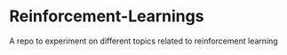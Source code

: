 # Reinforcement-Learnings
A repo to experiment on different topics related to reinforcement learning
